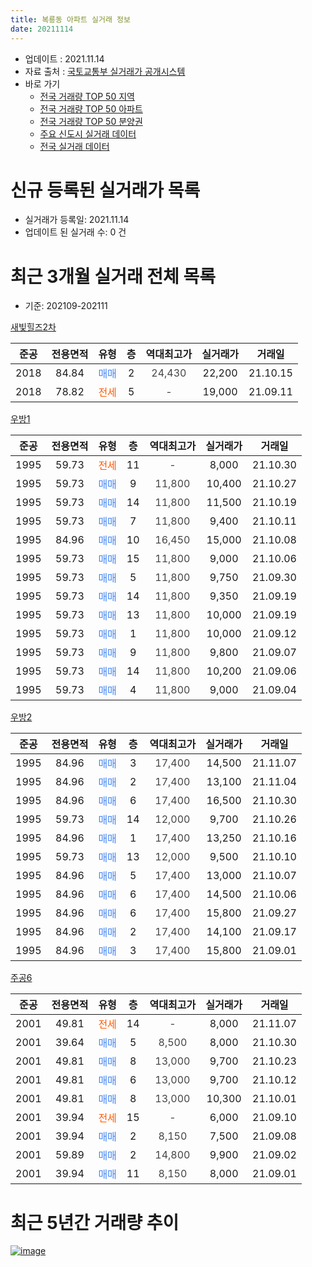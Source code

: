 ```yaml
---
title: 복룡동 아파트 실거래 정보
date: 20211114
---
```


* 업데이트 : 2021.11.14
* 자료 출처 : [국토교통부 실거래가 공개시스템](http://rt.molit.go.kr)
* 바로 가기
    * [전국 거래량 TOP 50 지역](https://apt-info.github.io/apt-trade-info/tr)
    * [전국 거래량 TOP 50 아파트](https://apt-info.github.io/apt-trade-info/ta)
    * [전국 거래량 TOP 50 분양권](https://apt-info.github.io/apt-trade-info/tb)
    * [주요 신도시 실거래 데이터](https://apt-info.github.io/apt-trade-info/newtown)
    * [전국 실거래 데이터](https://apt-info.github.io/apt-trade-info/all)



<script async src="https://pagead2.googlesyndication.com/pagead/js/adsbygoogle.js"></script>
<!-- 기본광고 -->
<ins class="adsbygoogle"
     style="display:block"
     data-ad-client="ca-pub-1142216861245946"
     data-ad-slot="4805727019"
     data-ad-format="auto"
     data-full-width-responsive="true"></ins>
<script>
     (adsbygoogle = window.adsbygoogle || []).push({});
</script>


# 신규 등록된 실거래가 목록

* 실거래가 등록일: 2021.11.14
* 업데이트 된 실거래 수: 0 건




<script async src="https://pagead2.googlesyndication.com/pagead/js/adsbygoogle.js"></script>
<!-- 기본광고 -->
<ins class="adsbygoogle"
     style="display:block"
     data-ad-client="ca-pub-1142216861245946"
     data-ad-slot="4805727019"
     data-ad-format="auto"
     data-full-width-responsive="true"></ins>
<script>
     (adsbygoogle = window.adsbygoogle || []).push({});
</script>


# 최근 3개월 실거래 전체 목록
* 기준: 202109-202111


[새빛힐즈2차](https://search.naver.com/search.naver?query=%EC%83%88%EB%B9%9B%ED%9E%90%EC%A6%882%EC%B0%A8)

|준공|전용면적|유형|층|역대최고가|실거래가|거래일|
|:---:|:---:|:---:|:---:|:---:|:---:|:---:|
|2018|84.84|<span style="color:#4285F3">매매</span>|2|<span style="color:#444444">24,430</span>|22,200|21.10.15|
|2018|78.82|<span style="color:#FF5A00">전세</span>|5|<span style="color:#444444">-</span>|19,000|21.09.11|

[우방1](https://search.naver.com/search.naver?query=%EC%9A%B0%EB%B0%A91)

|준공|전용면적|유형|층|역대최고가|실거래가|거래일|
|:---:|:---:|:---:|:---:|:---:|:---:|:---:|
|1995|59.73|<span style="color:#FF5A00">전세</span>|11|<span style="color:#444444">-</span>|8,000|21.10.30|
|1995|59.73|<span style="color:#4285F3">매매</span>|9|<span style="color:#444444">11,800</span>|10,400|21.10.27|
|1995|59.73|<span style="color:#4285F3">매매</span>|14|<span style="color:#444444">11,800</span>|11,500|21.10.19|
|1995|59.73|<span style="color:#4285F3">매매</span>|7|<span style="color:#444444">11,800</span>|9,400|21.10.11|
|1995|84.96|<span style="color:#4285F3">매매</span>|10|<span style="color:#444444">16,450</span>|15,000|21.10.08|
|1995|59.73|<span style="color:#4285F3">매매</span>|15|<span style="color:#444444">11,800</span>|9,000|21.10.06|
|1995|59.73|<span style="color:#4285F3">매매</span>|5|<span style="color:#444444">11,800</span>|9,750|21.09.30|
|1995|59.73|<span style="color:#4285F3">매매</span>|14|<span style="color:#444444">11,800</span>|9,350|21.09.19|
|1995|59.73|<span style="color:#4285F3">매매</span>|13|<span style="color:#444444">11,800</span>|10,000|21.09.19|
|1995|59.73|<span style="color:#4285F3">매매</span>|1|<span style="color:#444444">11,800</span>|10,000|21.09.12|
|1995|59.73|<span style="color:#4285F3">매매</span>|9|<span style="color:#444444">11,800</span>|9,800|21.09.07|
|1995|59.73|<span style="color:#4285F3">매매</span>|14|<span style="color:#444444">11,800</span>|10,200|21.09.06|
|1995|59.73|<span style="color:#4285F3">매매</span>|4|<span style="color:#444444">11,800</span>|9,000|21.09.04|

[우방2](https://search.naver.com/search.naver?query=%EC%9A%B0%EB%B0%A92)

|준공|전용면적|유형|층|역대최고가|실거래가|거래일|
|:---:|:---:|:---:|:---:|:---:|:---:|:---:|
|1995|84.96|<span style="color:#4285F3">매매</span>|3|<span style="color:#444444">17,400</span>|14,500|21.11.07|
|1995|84.96|<span style="color:#4285F3">매매</span>|2|<span style="color:#444444">17,400</span>|13,100|21.11.04|
|1995|84.96|<span style="color:#4285F3">매매</span>|6|<span style="color:#444444">17,400</span>|16,500|21.10.30|
|1995|59.73|<span style="color:#4285F3">매매</span>|14|<span style="color:#444444">12,000</span>|9,700|21.10.26|
|1995|84.96|<span style="color:#4285F3">매매</span>|1|<span style="color:#444444">17,400</span>|13,250|21.10.16|
|1995|59.73|<span style="color:#4285F3">매매</span>|13|<span style="color:#444444">12,000</span>|9,500|21.10.10|
|1995|84.96|<span style="color:#4285F3">매매</span>|5|<span style="color:#444444">17,400</span>|13,000|21.10.07|
|1995|84.96|<span style="color:#4285F3">매매</span>|6|<span style="color:#444444">17,400</span>|14,500|21.10.06|
|1995|84.96|<span style="color:#4285F3">매매</span>|6|<span style="color:#444444">17,400</span>|15,800|21.09.27|
|1995|84.96|<span style="color:#4285F3">매매</span>|2|<span style="color:#444444">17,400</span>|14,100|21.09.17|
|1995|84.96|<span style="color:#4285F3">매매</span>|3|<span style="color:#444444">17,400</span>|15,800|21.09.01|

[주공6](https://search.naver.com/search.naver?query=%EC%A3%BC%EA%B3%B56)

|준공|전용면적|유형|층|역대최고가|실거래가|거래일|
|:---:|:---:|:---:|:---:|:---:|:---:|:---:|
|2001|49.81|<span style="color:#FF5A00">전세</span>|14|<span style="color:#444444">-</span>|8,000|21.11.07|
|2001|39.64|<span style="color:#4285F3">매매</span>|5|<span style="color:#444444">8,500</span>|8,000|21.10.30|
|2001|49.81|<span style="color:#4285F3">매매</span>|8|<span style="color:#444444">13,000</span>|9,700|21.10.23|
|2001|49.81|<span style="color:#4285F3">매매</span>|6|<span style="color:#444444">13,000</span>|9,700|21.10.12|
|2001|49.81|<span style="color:#4285F3">매매</span>|8|<span style="color:#444444">13,000</span>|10,300|21.10.01|
|2001|39.94|<span style="color:#FF5A00">전세</span>|15|<span style="color:#444444">-</span>|6,000|21.09.10|
|2001|39.94|<span style="color:#4285F3">매매</span>|2|<span style="color:#444444">8,150</span>|7,500|21.09.08|
|2001|59.89|<span style="color:#4285F3">매매</span>|2|<span style="color:#444444">14,800</span>|9,900|21.09.02|
|2001|39.94|<span style="color:#4285F3">매매</span>|11|<span style="color:#444444">8,150</span>|8,000|21.09.01|



<script async src="https://pagead2.googlesyndication.com/pagead/js/adsbygoogle.js"></script>
<!-- 기본광고 -->
<ins class="adsbygoogle"
     style="display:block"
     data-ad-client="ca-pub-1142216861245946"
     data-ad-slot="4805727019"
     data-ad-format="auto"
     data-full-width-responsive="true"></ins>
<script>
     (adsbygoogle = window.adsbygoogle || []).push({});
</script>


# 최근 5년간 거래량 추이


<div style="width:100%;">
    <canvas id="deal_progress" height="200"></canvas>
</div>

<script>
new Chart(document.getElementById("deal_progress"), {
    type: 'line',
    data: {
        labels: ['16.01','16.02','16.03','16.04','16.05','16.06','16.07','16.08','16.09','16.10','16.11','16.12','17.01','17.02','17.03','17.04','17.05','17.06','17.07','17.08','17.09','17.10','17.11','17.12','18.01','18.02','18.03','18.04','18.05','18.06','18.07','18.08','18.09','18.10','18.11','18.12','19.01','19.02','19.03','19.04','19.05','19.06','19.07','19.08','19.09','19.10','19.11','19.12','20.01','20.02','20.03','20.04','20.05','20.06','20.07','20.08','20.09','20.10','20.11','20.12','21.01','21.02','21.03','21.04','21.05','21.06','21.07','21.08','21.09','21.10','21.11'],
        datasets: [{
            label: '매매/분양권',
            data: [5,7,4,11,2,4,4,0,3,4,2,3,2,7,6,6,8,13,2,8,8,3,4,5,6,4,25,20,15,6,5,6,2,3,4,5,4,5,8,5,4,6,5,4,7,2,5,9,12,6,8,8,12,11,17,9,9,6,4,11,6,7,8,11,13,5,10,4,13,16,2],
            borderColor: "rgba(66, 133, 243, 1)",
            backgroundColor: "rgba(66, 133, 243, 0.05)",
            borderWidth: 1,
            pointRadius: 0,
            fill: false,
            lineTension: 0
        },{
            label: '전/월세',
            data: [1,3,2,0,0,2,0,1,0,1,0,0,0,0,2,0,0,1,1,1,1,1,1,0,1,2,0,0,1,2,0,0,1,1,1,1,3,2,3,2,0,0,2,1,0,2,0,1,0,0,2,0,1,1,6,0,0,1,0,3,0,1,0,1,0,0,0,1,2,1,1],
            borderColor: "rgba(255, 90, 0, 1)",
            backgroundColor: "rgba(255, 90, 0, 0.05)",
            borderWidth: 1,
            pointRadius: 0,
            fill: false,
            lineTension: 0
        },{
            label: '합계',
            data: [6,10,6,11,2,6,4,1,3,5,2,3,2,7,8,6,8,14,3,9,9,4,5,5,7,6,25,20,16,8,5,6,3,4,5,6,7,7,11,7,4,6,7,5,7,4,5,10,12,6,10,8,13,12,23,9,9,7,4,14,6,8,8,12,13,5,10,5,15,17,3],
            borderColor: "rgba(0, 0, 0, 1)",
            backgroundColor: "rgba(0, 0, 0, 0.03)",
            borderWidth: 0.1,
            pointRadius: 0,
            fill: true,
            lineTension: 0
        }
        ]
    },
    options: {
        responsive: true,
        title: {
            display: false
        },
        tooltips: {
            mode: 'index',
            intersect: false
        },
        hover: {
            mode: 'nearest',
            intersect: true
        },
        scales: {
            xAxes: [{
                display: true,
                scaleLabel: {
                    display: true,
                    labelString: '년/월'
                }
            }],
            yAxes: [{
                display: true,
                ticks: {
                    suggestedMin: 0,
                },
                scaleLabel: {
                    display: true,
                    labelString: '실거래 수'
                }
            }]
        }
    }
});

</script>


[![image](https://apt-info.github.io/images/2020-01-03-apt-trade-info/1024x500.png)](https://play.google.com/store/apps/details?id=com.aptinfo.apttradeinfo)

